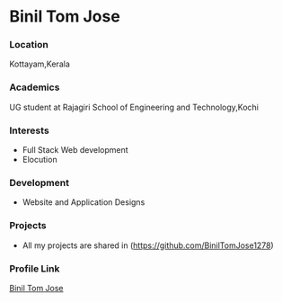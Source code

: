 # Binil Tom Jose

### Location

Kottayam,Kerala

### Academics

UG student at Rajagiri School of Engineering and Technology,Kochi

### Interests

- Full Stack Web development
- Elocution

### Development

- Website and Application Designs 

### Projects

- All my projects are shared in (https://github.com/BinilTomJose1278)

### Profile Link

[Binil Tom Jose](https://github.com/BinilTomJose1278)
